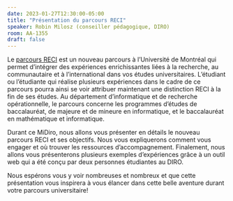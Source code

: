 ```yaml
---
date: 2023-01-27T12:30:00-05:00
title: "Présentation du parcours RECI"
speaker: Robin Milosz (conseiller pédagogique, DIRO)
room: AA-1355
draft: false
---
```


Le [parcours RECI](https://www.umontreal.ca/reci/) est un nouveau parcours à l’Université de Montréal qui permet d’intégrer des expériences enrichissantes liées à la recherche, au communautaire et à l’international dans vos études universitaires. L’étudiant ou l’étudiante qui réalise plusieurs expériences dans le cadre de ce parcours pourra ainsi se voir attribuer maintenant une distinction RECI à la fin de ses études. Au département d’informatique et de recherche opérationnelle, le parcours concerne les programmes d’études de baccalauréat, de majeure et de mineure en informatique, et le baccalauréat en mathématique et informatique.

Durant ce MiDiro, nous allons vous présenter en détails le nouveau parcours RECI et ses objectifs. Nous vous expliquerons comment vous engager et où trouver les ressources d’accompagnement. Finalement, nous allons vous présenterons plusieurs exemples d’expériences grâce à un outil web qui a été conçu par deux personnes étudiantes au DIRO.

Nous espérons vous y voir nombreuses et nombreux et que cette présentation vous inspirera à vous élancer dans cette belle aventure durant votre parcours universitaire!

<!--more-->
